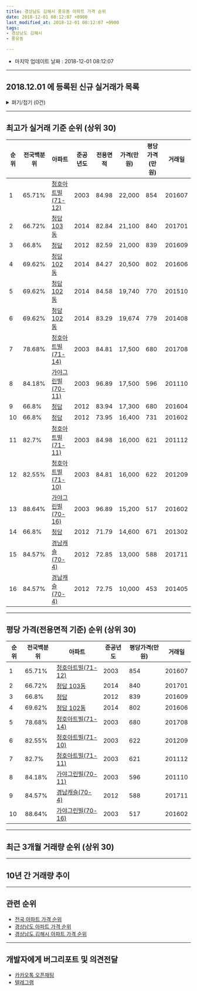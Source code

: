 ```yaml
---
title: 경상남도 김해시 풍유동 아파트 가격 순위
date: 2018-12-01 08:12:07 +0900
last_modified_at: 2018-12-01 08:12:07 +0900
tags:
- 경상남도 김해시
- 풍유동

---
```


* 마지막 업데이트 날짜 : 2018-12-01 08:12:07

---

## 2018.12.01 에 등록된 신규 실거래가 목록

<details>
<summary>펴기/접기 (0건)</summary>
<div markdown="1">

|아파트|전국백분위|준공년도|전용면적|가격(만원)|평당가격(만원)|거래일|
|---|---|---|---|---|---|---|
|없음|||||||


</div>
</details>

---

## 최고가 실거래 기준 순위 (상위 30)


|순위|전국백분위|아파트|준공년도|전용면적|가격(만원)|평당가격(만원)|거래일|
|---|---|---|---|---|---|---|---|
|1|65.71%|[청호아트빌(71-12)](https://search.naver.com/search.naver?query=%EA%B2%BD%EC%83%81%EB%82%A8%EB%8F%84+%EA%B9%80%ED%95%B4%EC%8B%9C+%ED%92%8D%EC%9C%A0%EB%8F%99+%EC%B2%AD%ED%98%B8%EC%95%84%ED%8A%B8%EB%B9%8C%2871-12%29)|2003|84.98|22,000|854|201607|
|2|66.72%|[청담 103동](https://search.naver.com/search.naver?query=%EA%B2%BD%EC%83%81%EB%82%A8%EB%8F%84+%EA%B9%80%ED%95%B4%EC%8B%9C+%ED%92%8D%EC%9C%A0%EB%8F%99+%EC%B2%AD%EB%8B%B4+103%EB%8F%99)|2014|82.84|21,100|840|201701|
|3|66.8%|[청담](https://search.naver.com/search.naver?query=%EA%B2%BD%EC%83%81%EB%82%A8%EB%8F%84+%EA%B9%80%ED%95%B4%EC%8B%9C+%ED%92%8D%EC%9C%A0%EB%8F%99+%EC%B2%AD%EB%8B%B4)|2012|82.59|21,000|839|201609|
|4|69.62%|[청담 102동](https://search.naver.com/search.naver?query=%EA%B2%BD%EC%83%81%EB%82%A8%EB%8F%84+%EA%B9%80%ED%95%B4%EC%8B%9C+%ED%92%8D%EC%9C%A0%EB%8F%99+%EC%B2%AD%EB%8B%B4+102%EB%8F%99)|2014|84.27|20,500|802|201606|
|5|69.62%|[청담 102동](https://search.naver.com/search.naver?query=%EA%B2%BD%EC%83%81%EB%82%A8%EB%8F%84+%EA%B9%80%ED%95%B4%EC%8B%9C+%ED%92%8D%EC%9C%A0%EB%8F%99+%EC%B2%AD%EB%8B%B4+102%EB%8F%99)|2014|84.58|19,740|770|201510|
|6|69.62%|[청담 102동](https://search.naver.com/search.naver?query=%EA%B2%BD%EC%83%81%EB%82%A8%EB%8F%84+%EA%B9%80%ED%95%B4%EC%8B%9C+%ED%92%8D%EC%9C%A0%EB%8F%99+%EC%B2%AD%EB%8B%B4+102%EB%8F%99)|2014|83.29|19,674|779|201408|
|7|78.68%|[청호아트빌(71-14)](https://search.naver.com/search.naver?query=%EA%B2%BD%EC%83%81%EB%82%A8%EB%8F%84+%EA%B9%80%ED%95%B4%EC%8B%9C+%ED%92%8D%EC%9C%A0%EB%8F%99+%EC%B2%AD%ED%98%B8%EC%95%84%ED%8A%B8%EB%B9%8C%2871-14%29)|2003|84.81|17,500|680|201708|
|8|84.18%|[가야그린빌(70-11)](https://search.naver.com/search.naver?query=%EA%B2%BD%EC%83%81%EB%82%A8%EB%8F%84+%EA%B9%80%ED%95%B4%EC%8B%9C+%ED%92%8D%EC%9C%A0%EB%8F%99+%EA%B0%80%EC%95%BC%EA%B7%B8%EB%A6%B0%EB%B9%8C%2870-11%29)|2003|96.89|17,500|596|201110|
|9|66.8%|[청담](https://search.naver.com/search.naver?query=%EA%B2%BD%EC%83%81%EB%82%A8%EB%8F%84+%EA%B9%80%ED%95%B4%EC%8B%9C+%ED%92%8D%EC%9C%A0%EB%8F%99+%EC%B2%AD%EB%8B%B4)|2012|83.94|17,300|680|201604|
|10|66.8%|[청담](https://search.naver.com/search.naver?query=%EA%B2%BD%EC%83%81%EB%82%A8%EB%8F%84+%EA%B9%80%ED%95%B4%EC%8B%9C+%ED%92%8D%EC%9C%A0%EB%8F%99+%EC%B2%AD%EB%8B%B4)|2012|73.95|16,400|731|201602|
|11|82.7%|[청호아트빌(71-11)](https://search.naver.com/search.naver?query=%EA%B2%BD%EC%83%81%EB%82%A8%EB%8F%84+%EA%B9%80%ED%95%B4%EC%8B%9C+%ED%92%8D%EC%9C%A0%EB%8F%99+%EC%B2%AD%ED%98%B8%EC%95%84%ED%8A%B8%EB%B9%8C%2871-11%29)|2003|84.98|16,000|621|201112|
|12|82.55%|[청호아트빌(71-10)](https://search.naver.com/search.naver?query=%EA%B2%BD%EC%83%81%EB%82%A8%EB%8F%84+%EA%B9%80%ED%95%B4%EC%8B%9C+%ED%92%8D%EC%9C%A0%EB%8F%99+%EC%B2%AD%ED%98%B8%EC%95%84%ED%8A%B8%EB%B9%8C%2871-10%29)|2003|84.81|16,000|622|201209|
|13|88.64%|[가야그린빌(70-16)](https://search.naver.com/search.naver?query=%EA%B2%BD%EC%83%81%EB%82%A8%EB%8F%84+%EA%B9%80%ED%95%B4%EC%8B%9C+%ED%92%8D%EC%9C%A0%EB%8F%99+%EA%B0%80%EC%95%BC%EA%B7%B8%EB%A6%B0%EB%B9%8C%2870-16%29)|2003|96.89|15,200|517|201602|
|14|66.8%|[청담](https://search.naver.com/search.naver?query=%EA%B2%BD%EC%83%81%EB%82%A8%EB%8F%84+%EA%B9%80%ED%95%B4%EC%8B%9C+%ED%92%8D%EC%9C%A0%EB%8F%99+%EC%B2%AD%EB%8B%B4)|2012|71.79|14,600|671|201302|
|15|84.57%|[경남캐슬(70-4)](https://search.naver.com/search.naver?query=%EA%B2%BD%EC%83%81%EB%82%A8%EB%8F%84+%EA%B9%80%ED%95%B4%EC%8B%9C+%ED%92%8D%EC%9C%A0%EB%8F%99+%EA%B2%BD%EB%82%A8%EC%BA%90%EC%8A%AC%2870-4%29)|2012|72.85|13,000|588|201711|
|16|84.57%|[경남캐슬(70-4)](https://search.naver.com/search.naver?query=%EA%B2%BD%EC%83%81%EB%82%A8%EB%8F%84+%EA%B9%80%ED%95%B4%EC%8B%9C+%ED%92%8D%EC%9C%A0%EB%8F%99+%EA%B2%BD%EB%82%A8%EC%BA%90%EC%8A%AC%2870-4%29)|2012|72.75|10,000|453|201405|


---

## 평당 가격(전용면적 기준) 순위 (상위 30)


|순위|전국백분위|아파트|준공년도|평당가격(만원)|거래일|
|---|---|---|---|---|---|
|1|65.71%|[청호아트빌(71-12)](https://search.naver.com/search.naver?query=%EA%B2%BD%EC%83%81%EB%82%A8%EB%8F%84+%EA%B9%80%ED%95%B4%EC%8B%9C+%ED%92%8D%EC%9C%A0%EB%8F%99+%EC%B2%AD%ED%98%B8%EC%95%84%ED%8A%B8%EB%B9%8C%2871-12%29)|2003|854|201607|
|2|66.72%|[청담 103동](https://search.naver.com/search.naver?query=%EA%B2%BD%EC%83%81%EB%82%A8%EB%8F%84+%EA%B9%80%ED%95%B4%EC%8B%9C+%ED%92%8D%EC%9C%A0%EB%8F%99+%EC%B2%AD%EB%8B%B4+103%EB%8F%99)|2014|840|201701|
|3|66.8%|[청담](https://search.naver.com/search.naver?query=%EA%B2%BD%EC%83%81%EB%82%A8%EB%8F%84+%EA%B9%80%ED%95%B4%EC%8B%9C+%ED%92%8D%EC%9C%A0%EB%8F%99+%EC%B2%AD%EB%8B%B4)|2012|839|201609|
|4|69.62%|[청담 102동](https://search.naver.com/search.naver?query=%EA%B2%BD%EC%83%81%EB%82%A8%EB%8F%84+%EA%B9%80%ED%95%B4%EC%8B%9C+%ED%92%8D%EC%9C%A0%EB%8F%99+%EC%B2%AD%EB%8B%B4+102%EB%8F%99)|2014|802|201606|
|5|78.68%|[청호아트빌(71-14)](https://search.naver.com/search.naver?query=%EA%B2%BD%EC%83%81%EB%82%A8%EB%8F%84+%EA%B9%80%ED%95%B4%EC%8B%9C+%ED%92%8D%EC%9C%A0%EB%8F%99+%EC%B2%AD%ED%98%B8%EC%95%84%ED%8A%B8%EB%B9%8C%2871-14%29)|2003|680|201708|
|6|82.55%|[청호아트빌(71-10)](https://search.naver.com/search.naver?query=%EA%B2%BD%EC%83%81%EB%82%A8%EB%8F%84+%EA%B9%80%ED%95%B4%EC%8B%9C+%ED%92%8D%EC%9C%A0%EB%8F%99+%EC%B2%AD%ED%98%B8%EC%95%84%ED%8A%B8%EB%B9%8C%2871-10%29)|2003|622|201209|
|7|82.7%|[청호아트빌(71-11)](https://search.naver.com/search.naver?query=%EA%B2%BD%EC%83%81%EB%82%A8%EB%8F%84+%EA%B9%80%ED%95%B4%EC%8B%9C+%ED%92%8D%EC%9C%A0%EB%8F%99+%EC%B2%AD%ED%98%B8%EC%95%84%ED%8A%B8%EB%B9%8C%2871-11%29)|2003|621|201112|
|8|84.18%|[가야그린빌(70-11)](https://search.naver.com/search.naver?query=%EA%B2%BD%EC%83%81%EB%82%A8%EB%8F%84+%EA%B9%80%ED%95%B4%EC%8B%9C+%ED%92%8D%EC%9C%A0%EB%8F%99+%EA%B0%80%EC%95%BC%EA%B7%B8%EB%A6%B0%EB%B9%8C%2870-11%29)|2003|596|201110|
|9|84.57%|[경남캐슬(70-4)](https://search.naver.com/search.naver?query=%EA%B2%BD%EC%83%81%EB%82%A8%EB%8F%84+%EA%B9%80%ED%95%B4%EC%8B%9C+%ED%92%8D%EC%9C%A0%EB%8F%99+%EA%B2%BD%EB%82%A8%EC%BA%90%EC%8A%AC%2870-4%29)|2012|588|201711|
|10|88.64%|[가야그린빌(70-16)](https://search.naver.com/search.naver?query=%EA%B2%BD%EC%83%81%EB%82%A8%EB%8F%84+%EA%B9%80%ED%95%B4%EC%8B%9C+%ED%92%8D%EC%9C%A0%EB%8F%99+%EA%B0%80%EC%95%BC%EA%B7%B8%EB%A6%B0%EB%B9%8C%2870-16%29)|2003|517|201602|


---

## 최근 3개월 거래량 순위 (상위 30)


<div style="width:100%;">
    <canvas id="deal_count_ranking" height="250"></canvas>
</div>


<script>
new Chart(document.getElementById("deal_count_ranking"), {
    type: 'horizontalBar',
    data: {
        labels: ['청담 103동'],
        datasets: [{
            label: '실거래 수',
            data: [1],
            borderColor: "rgba(255, 0, 128, 1)",
            backgroundColor: "rgba(255, 0, 128, 0.5)",
            fill: false,
        }]
    },
    options: {
        responsive: true,
        title: {
            display: true,
            text: '최근 3개월 거래량 순위'
        },
        tooltips: {
            mode: 'index',
            intersect: false,
            callbacks: {
                title: function(tooltipItems, data) {
                    return "실거래 수:";
                },
                label: function(tooltipItem, data) {
                    return data.labels[tooltipItem.index] + ": " + tooltipItem.xLabel;
                }
            }
        },
        hover: {
            mode: 'nearest',
            intersect: true
        },
        scales: {
            xAxes: [{
                display: true,
                scaleLabel: {
                    display: true,
                    labelString: '실거래 수'
                },
                ticks: {
                    suggestedMin: 0,
                }
            }],
            yAxes: [{
                display: true,
                ticks: {
                    autoSkip: false,
                    callback: function(value, index, values) {
                        if (value.length > 15)
                            return value.substr(0, 13) + "...";
                        else
                            return value;
                    }
                },
                scaleLabel: {
                    display: false,
                }
            }]
        }
    }
});

</script>


---

## 10년 간 거래량 추이


<div style="width:100%;">
    <canvas id="deal_progress" height="250"></canvas>
</div>

<script>
new Chart(document.getElementById("deal_progress"), {
    type: 'line',
    data: {
        labels: ['200812','200901','200902','200903','200904','200905','200906','200907','200908','200909','200910','200911','200912','201001','201002','201003','201004','201005','201006','201007','201008','201009','201010','201011','201012','201101','201102','201103','201104','201105','201106','201107','201108','201109','201110','201111','201112','201201','201202','201203','201204','201205','201206','201207','201208','201209','201210','201211','201212','201301','201302','201303','201304','201305','201306','201307','201308','201309','201310','201311','201312','201401','201402','201403','201404','201405','201406','201407','201408','201409','201410','201411','201412','201501','201502','201503','201504','201505','201506','201507','201508','201509','201510','201511','201512','201601','201602','201603','201604','201605','201606','201607','201608','201609','201610','201611','201612','201701','201702','201703','201704','201705','201706','201707','201708','201709','201710','201711','201712','201801','201802','201803','201804','201805','201806','201807','201808','201809','201810','201811','201812'],
        datasets: [{
            label: '실거래 수',
            pointRadius: 1,
            data: [0, 1, 0, 0, 3, 1, 1, 0, 2, 3, 2, 2, 4, 0, 0, 2, 3, 3, 3, 1, 3, 0, 2, 2, 2, 0, 1, 0, 0, 2, 3, 1, 3, 0, 1, 0, 2, 0, 2, 0, 0, 2, 0, 0, 0, 1, 1, 1, 2, 11, 8, 2, 0, 1, 0, 0, 1, 1, 0, 1, 0, 1, 0, 4, 2, 6, 3, 2, 5, 3, 1, 4, 2, 3, 4, 5, 0, 4, 3, 1, 2, 2, 2, 3, 2, 1, 3, 1, 2, 3, 3, 2, 0, 5, 3, 1, 2, 2, 3, 0, 2, 0, 0, 0, 1, 1, 1, 1, 0, 1, 0, 0, 0, 0, 0, 0, 0, 1, 1, 0, 0],
            borderColor: "rgba(255, 201, 14, 1)",
            backgroundColor: "rgba(255, 201, 14, 0.5)",
            fill: true,
        }]
    },
    options: {
        responsive: true,
        title: {
            display: true,
            text: '10년간 거래량 추이'
        },
        tooltips: {
            mode: 'index',
            intersect: false,
        },
        hover: {
            mode: 'nearest',
            intersect: true
        },
        scales: {
            xAxes: [{
                display: true,
                scaleLabel: {
                    display: true,
                    labelString: '년/월'
                }
            }],
            yAxes: [{
                display: true,
                ticks: {
                    suggestedMin: 0,
                },
                scaleLabel: {
                    display: true,
                    labelString: '실거래 수'
                }
            }]
        }
    }
});

</script>


---

## 관련 순위

- [전국 아파트 가격 순위](https://inasie.github.io/apt-ranking/전국)
- [경상남도 아파트 가격 순위](https://inasie.github.io/apt-ranking/경상남도)
- [경상남도 김해시 아파트 가격 순위](https://inasie.github.io/apt-ranking/경상남도-김해시)


---

## 개발자에게 버그리포트 및 의견전달

- [카카오톡 오픈채팅](https://open.kakao.com/o/gLJUAP4)
- [텔레그램](https://t.me/inasie)

